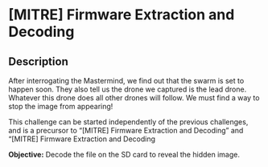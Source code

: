 # [MITRE] Firmware Extraction and Decoding

## Description

After interrogating the Mastermind, we find out that the swarm is set to happen soon. They also tell us the drone we captured is the lead drone. Whatever this drone does all other drones will follow. We must find a way to stop the image from appearing!

This challenge can be started independently of the previous challenges, and is a precursor to “\[MITRE] Firmware Extraction and Decoding” and “\[MITRE] Firmware Extraction and Decoding


**Objective:** Decode the file on the SD card to reveal the hidden image.

